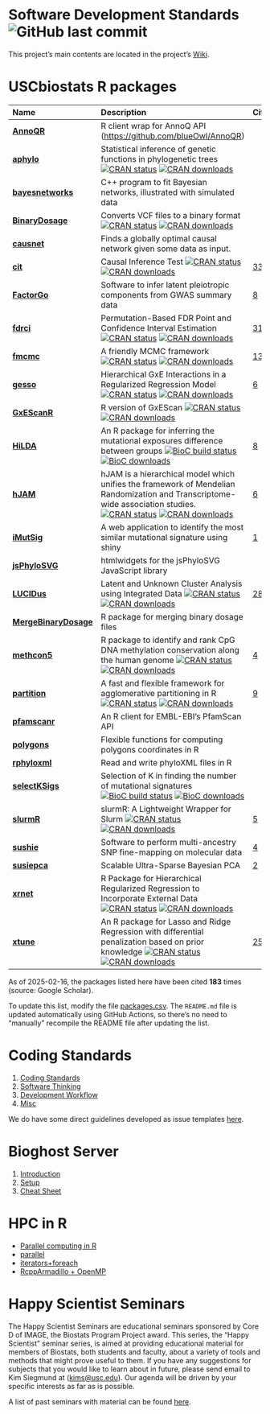 
# Software Development Standards ![GitHub last commit](https://img.shields.io/github/last-commit/USCbiostats/software-dev)

This project’s main contents are located in the project’s
[Wiki](wiki#welcome-to-the-software-development-wiki).

# USCbiostats R packages

| Name | Description | Citations |
|:---|:---|:---|
| [**AnnoQR**](https://github.com/USCbiostats/AnnoQR) | R client wrap for AnnoQ API (<https://github.com/blueOwl/AnnoQR>) |  |
| [**aphylo**](https://github.com/USCbiostats/aphylo) | Statistical inference of genetic functions in phylogenetic trees [![CRAN status](https://www.r-pkg.org/badges/version/aphylo)](https://CRAN.R-project.org/package=aphylo) [![CRAN downloads](https://cranlogs.r-pkg.org/badges/grand-total/aphylo)](https://CRAN.R-project.org/package=aphylo) |  |
| [**bayesnetworks**](https://github.com/USCbiostats/bayesnetworks) | C++ program to fit Bayesian networks, illustrated with simulated data |  |
| [**BinaryDosage**](https://github.com/USCbiostats/BinaryDosage) | Converts VCF files to a binary format [![CRAN status](https://www.r-pkg.org/badges/version/BinaryDosage)](https://CRAN.R-project.org/package=BinaryDosage) [![CRAN downloads](https://cranlogs.r-pkg.org/badges/grand-total/BinaryDosage)](https://CRAN.R-project.org/package=BinaryDosage) |  |
| [**causnet**](https://github.com/USCbiostats/causnet) | Finds a globally optimal causal network given some data as input. |  |
| [**cit**](https://github.com/USCbiostats/cit) | Causal Inference Test [![CRAN status](https://www.r-pkg.org/badges/version/cit)](https://CRAN.R-project.org/package=cit) [![CRAN downloads](https://cranlogs.r-pkg.org/badges/grand-total/cit)](https://CRAN.R-project.org/package=cit) | [33](https://scholar.google.com/scholar?cites=2897292192206854993&hl=en) |
| [**FactorGo**](https://github.com/mancusolab/FactorGo) | Software to infer latent pleiotropic components from GWAS summary data | [8](https://scholar.google.com/citations?view_op=view_citation&hl=en&user=NfbpWAoAAAAJ&cstart=20&pagesize=80&citation_for_view=NfbpWAoAAAAJ:KxtntwgDAa4C) |
| [**fdrci**](https://github.com/USCbiostats/fdrci) | Permutation-Based FDR Point and Confidence Interval Estimation [![CRAN status](https://www.r-pkg.org/badges/version/fdrci)](https://CRAN.R-project.org/package=fdrci) [![CRAN downloads](https://cranlogs.r-pkg.org/badges/grand-total/fdrci)](https://CRAN.R-project.org/package=fdrci) | [31](https://scholar.google.com/scholar?hl=en&cites=6606625444967735035) |
| [**fmcmc**](https://github.com/USCbiostats/fmcmc) | A friendly MCMC framework [![CRAN status](https://www.r-pkg.org/badges/version/fmcmc)](https://CRAN.R-project.org/package=fmcmc) [![CRAN downloads](https://cranlogs.r-pkg.org/badges/grand-total/fmcmc)](https://CRAN.R-project.org/package=fmcmc) | [13](https://scholar.google.com/scholar?cites=18235425292318567621&hl=en) |
| [**gesso**](https://github.com/USCbiostats/gesso) | Hierarchical GxE Interactions in a Regularized Regression Model [![CRAN status](https://www.r-pkg.org/badges/version/gesso)](https://CRAN.R-project.org/package=gesso) [![CRAN downloads](https://cranlogs.r-pkg.org/badges/grand-total/gesso)](https://CRAN.R-project.org/package=gesso) | [6](https://scholar.google.com/scholar?cites=PbkWjCSETP0J&hl=en) |
| [**GxEScanR**](https://github.com/USCbiostats/GxEScanR) | R version of GxEScan [![CRAN status](https://www.r-pkg.org/badges/version/GxEScanR)](https://CRAN.R-project.org/package=GxEScanR) [![CRAN downloads](https://cranlogs.r-pkg.org/badges/grand-total/GxEScanR)](https://CRAN.R-project.org/package=GxEScanR) |  |
| [**HiLDA**](https://github.com/USCbiostats/HiLDA) | An R package for inferring the mutational exposures difference between groups [![BioC build status](https://bioconductor.org/shields/build/release/bioc/HiLDA.svg)](https://bioconductor.org/packages/release/bioc/html/HiLDA.html) [![BioC downloads](https://bioconductor.org/shields/downloads/release/HiLDA.svg)](https://bioconductor.org/packages/release/bioc/html/HiLDA.html) | [8](https://scholar.google.com/scholar?cites=2767354745053140554&hl=en) |
| [**hJAM**](https://github.com/USCbiostats/hJAM) | hJAM is a hierarchical model which unifies the framework of Mendelian Randomization and Transcriptome-wide association studies. [![CRAN status](https://www.r-pkg.org/badges/version/hJAM)](https://CRAN.R-project.org/package=hJAM) [![CRAN downloads](https://cranlogs.r-pkg.org/badges/grand-total/hJAM)](https://CRAN.R-project.org/package=hJAM) | [6](https://scholar.google.com/scholar?cites=5_2ea7Z8nBIJ&hl=en) |
| [**iMutSig**](https://github.com/USCbiostats/iMutSig) | A web application to identify the most similar mutational signature using shiny | [1](https://scholar.google.com/scholar?cites=16599818872657505515&hl=en) |
| [**jsPhyloSVG**](https://github.com/USCbiostats/jsPhyloSVG) | htmlwidgets for the jsPhyloSVG JavaScript library |  |
| [**LUCIDus**](https://github.com/USCbiostats/LUCIDus) | Latent and Unknown Cluster Analysis using Integrated Data [![CRAN status](https://www.r-pkg.org/badges/version/LUCIDus)](https://CRAN.R-project.org/package=LUCIDus) [![CRAN downloads](https://cranlogs.r-pkg.org/badges/grand-total/LUCIDus)](https://CRAN.R-project.org/package=LUCIDus) | [28](https://scholar.google.com/scholar?cites=17993227897179669521&hl=en) |
| [**MergeBinaryDosage**](https://github.com/USCbiostats/MergeBinaryDosage) | R package for merging binary dosage files |  |
| [**methcon5**](https://github.com/USCbiostats/MethCon5) | R package to identify and rank CpG DNA methylation conservation along the human genome [![CRAN status](https://www.r-pkg.org/badges/version/methcon5)](https://CRAN.R-project.org/package=methcon5) [![CRAN downloads](https://cranlogs.r-pkg.org/badges/grand-total/methcon5)](https://CRAN.R-project.org/package=methcon5) | [4](https://scholar.google.com/scholar?cites=13818868965517630908&hl=en) |
| [**partition**](https://github.com/USCbiostats/partition) | A fast and flexible framework for agglomerative partitioning in R [![CRAN status](https://www.r-pkg.org/badges/version/partition)](https://CRAN.R-project.org/package=partition) [![CRAN downloads](https://cranlogs.r-pkg.org/badges/grand-total/partition)](https://CRAN.R-project.org/package=partition) | [9](https://scholar.google.com/scholar?cites=5586649186160622454&hl=en) |
| [**pfamscanr**](https://github.com/USCbiostats/pfamscanr) | An R client for EMBL-EBI’s PfamScan API |  |
| [**polygons**](https://github.com/USCbiostats/polygons) | Flexible functions for computing polygons coordinates in R |  |
| [**rphyloxml**](https://github.com/USCbiostats/rphyloxml) | Read and write phyloXML files in R |  |
| [**selectKSigs**](https://github.com/USCbiostats/selectKSigs) | Selection of K in finding the number of mutational signatures [![BioC build status](https://bioconductor.org/shields/build/release/bioc/selectKSigs.svg)](https://bioconductor.org/packages/release/bioc/html/selectKSigs.html) [![BioC downloads](https://bioconductor.org/shields/downloads/release/selectKSigs.svg)](https://bioconductor.org/packages/release/bioc/html/selectKSigs.html) |  |
| [**slurmR**](https://github.com/USCbiostats/slurmR) | slurmR: A Lightweight Wrapper for Slurm [![CRAN status](https://www.r-pkg.org/badges/version/slurmR)](https://CRAN.R-project.org/package=slurmR) [![CRAN downloads](https://cranlogs.r-pkg.org/badges/grand-total/slurmR)](https://CRAN.R-project.org/package=slurmR) | [5](https://scholar.google.com/scholar?cites=2044081763350723149&hl=en) |
| [**sushie**](https://github.com/mancusolab/sushie) | Software to perform multi-ancestry SNP fine-mapping on molecular data | [4](https://scholar.google.com/citations?view_op=view_citation&hl=en&user=NfbpWAoAAAAJ&sortby=pubdate&citation_for_view=NfbpWAoAAAAJ:p2g8aNsByqUC) |
| [**susiepca**](https://github.com/mancusolab/susiepca) | Scalable Ultra-Sparse Bayesian PCA | [2](https://scholar.google.com/citations?view_op=view_citation&hl=en&user=NfbpWAoAAAAJ&sortby=pubdate&citation_for_view=NfbpWAoAAAAJ:_xSYboBqXhAC) |
| [**xrnet**](https://github.com/USCbiostats/xrnet) | R Package for Hierarchical Regularized Regression to Incorporate External Data [![CRAN status](https://www.r-pkg.org/badges/version/xrnet)](https://CRAN.R-project.org/package=xrnet) [![CRAN downloads](https://cranlogs.r-pkg.org/badges/grand-total/xrnet)](https://CRAN.R-project.org/package=xrnet) |  |
| [**xtune**](https://github.com/USCbiostats/xtune) | An R package for Lasso and Ridge Regression with differential penalization based on prior knowledge [![CRAN status](https://www.r-pkg.org/badges/version/xtune)](https://CRAN.R-project.org/package=xtune) [![CRAN downloads](https://cranlogs.r-pkg.org/badges/grand-total/xtune)](https://CRAN.R-project.org/package=xtune) | [25](https://scholar.google.com/scholar?cites=12002990865154112222&hl=en) |

As of 2025-02-16, the packages listed here have been cited **183** times
(source: Google Scholar).

To update this list, modify the file [packages.csv](packages.csv). The
`README.md` file is updated automatically using GitHub Actions, so
there’s no need to “manually” recompile the README file after updating
the list.

# Coding Standards

1.  [Coding Standards](wiki#coding-standards)
2.  [Software Thinking](wiki/coding-standards.md#software-thinking)
3.  [Development
    Workflow](wiki/coding-standards.md#development-workflow)
4.  [Misc](wiki/coding-standards.md#misc)

We do have some direct guidelines developed as issue templates
[here](templates).

# Bioghost Server

1.  [Introduction](wiki/Bioghost-server.md#introduction)
2.  [Setup](wiki/Bioghost-server.md#setup)
3.  [Cheat Sheet](wiki/Bioghost-server.md#cheat-sheet)

# HPC in R

- [Parallel computing in R](wiki/HPC-in-R.md#parallel-computing-in-r)  
- [parallel](wiki/HPC-in-R.md#parallel)
- [iterators+foreach](wiki/HPC-in-R.md#foreach)
- [RcppArmadillo + OpenMP](wiki/HPC-in-R.md#rcpparmadillo-and-openmp)

# Happy Scientist Seminars

The Happy Scientist Seminars are educational seminars sponsored by Core
D of IMAGE, the Biostats Program Project award. This series, the “Happy
Scientist” seminar series, is aimed at providing educational material
for members of Biostats, both students and faculty, about a variety of
tools and methods that might prove useful to them. If you have any
suggestions for subjects that you would like to learn about in future,
please send email to Kim Siegmund at (<kims@usc.edu>). Our agenda will
be driven by your specific interests as far as is possible.

A list of past seminars with material can be found
[here](/happy_scientist/).
